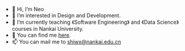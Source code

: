 - 👋 Hi, I’m Neo
- 👀 I’m interested in Design and Development.
- 🌱 I’m currently teaching 《Software Engineering》 and 《Data Science》 courses in Nankai University.
- 💞️ You can find me [here](https://cs.nankai.edu.cn/info/1095/2459.htm).
- 📫 You can mail me to shiwx@nankai.edu.cn

